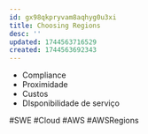 ```yaml
---
id: gx98qkpryvam8aqhyg0u3xi
title: Choosing Regions
desc: ''
updated: 1744563716529
created: 1744563692343
---
```


- Compliance
- Proximidade
- Custos
- DIsponibilidade de serviço

#SWE #Cloud #AWS #AWSRegions
